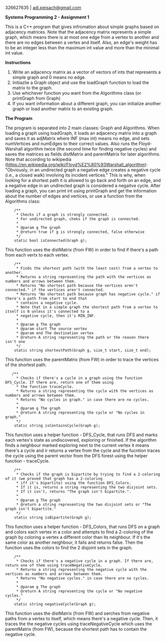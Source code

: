 326627635 | adi.peisach@gmail.com

**Systems Programming 2 - Assignment 1**

This is a C++ program that gives infromation about simple graphs based on adjacency matrices.
Note that the adjacency matrix represents a simple graph, which means there is at most one edge from a vertex to another and there are no edges between a vertex and itself. Also, an edge's weight has to be an integer less than the maximum int value and more than the minimal int value.


**Instructions**

1. Write an adjacency matrix as a vector of vectors of ints that represents a simple graph and 0 means no edge.
2. Initiazlie a Graph object and use the loadGraph function to load the matrix to the graph.
3. Use whichever function you want from the Algorithms class (or printGraph from Graph)
4. If you want information about a different graph, you can initialize another graph or load another matrix to an existing graph.


**The Program**

The program is separated into 2 main classes: Graph and Algorithms.
When loading a graph using loadGraph, it loads an adjacency matrix into a graph and saves it as adjMatrix where INF (max int) means no edge, and sets numVertices and numEdges to their correct values. Also runs the Floyd-Warshall algorithm twice (the second time for finding negative cycles) and saves the matrices as fields distMatrix and parentMatrix for later algorithms.
Note that according to wikipedia (https://en.wikipedia.org/wiki/Floyd%E2%80%93Warshall_algorithm):
"Obviously, in an undirected graph a negative edge creates a negative cycle (i.e., a closed walk) involving its incident vertices."
This is why, when looking for a shortest path it is allowed to go back and forth on an edge, and a negative edge in an undirected graph is considered a negaitve cycle.
After loading a graph, you can print int using printGraph and get the information about the number of edges and vertices, or use a function from the Algorithms class:

        /**
         * Checks if a graph is strongly connected.
         * For undirected graph, cheks if the graph is connected.
         *
         * @param g The graph
         * @return true if g is strongly connected, false otherwise
         */
        static bool isConnected(Graph g);
        
This function uses the distMatrix (from FW) in order to find if there's a path from each vertx to each vertex.
        
        
        /**
         * Finds the shortest path (with the least cost) from a vertex to another.
         * Returns a string representing the path with the vertices as numbers and arrows between them.
         * Returns "No shortest path because the vertices aren't connected." if the vertices aren't connected.
         * Returns "No shortest path because graph has negative cycle." if there's a path from start to end that
         * contains a negative cycle.
         * Note that in a simple graph the shortest path from a vertex to itself is 0 unless it's connected to a
         * negative cycle, then it's MIN_INF.
         *
         * @param g The graph
         * @param start The source vertex
         * @param end The destination vertex
         * @return A string representing the path or the reason there isn't one
         */
        static string shortestPath(Graph g, size_t start, size_t end);
        
 This function uses the parentMatrix (from FW) in order to trace the vertices of the shortest path.
        
        
       /**
         * Checks if there's a cycle in a graph using the function DFS_Cycle. If there are, return one of them using
         * the function traceCycle.
         * Returns a string representing the cycle with the vertices as numbers and arrows between them.
         * Returns "No cycles in graph." in case there are no cycles.
         *
         * @param g The graph
         * @return A string representing the cycle or "No cycles in graph."
         */
        static string isContainsCycle(Graph g);
        
This function uses a helper function - DFS_Cycle, that runs DFS and marks each vertex's state as undiscovered, exploring or finished. If the algorithm finds a neighbour marked exploring next to the current vertex it means there's a cycle and ir returns a vertex from the cycle and the fucntion traces the cycle using the parent vector from the DFS forest using the helper function - traceCycle.
        
        
        /**
         * Checks if the graph is bipartite by trying to find a 2-coloring of it (we proved that graph has a 2-coloring
         * iff it's bipartite) using the function DFS_Colors.
         * If it is, returns a string representing the two disjoint sets.
         * If it isn't, returns "The graph isn't bipartite.".
         *
         * @param g The graph
         * @return a string representing the two disjoint sets or "The graph isn't bipartite."
         */
        static string isBipartite(Graph g);
        
This function uses a helper function - DFS_Colors, that runs DFS on a graph and colors each vertex in a color and attempts to find a 2-coloring of the graph by coloring a vertex a different color than its neighbour. If it's the same color as another neighbour, it fails and returns false. Then the function uses the colors to find the 2 disjoint sets in the graph.
        
        
        /**
         * Checks if there's a negative cycle in a graph. If there are, return one of them using traceNegativeCycle.
         * Returns a string representing the negative cycle with the vertices as numbers and arrows between them.
         * Returns "No negative cycles." in case there are no cycles.
         *
         * @param g The graph
         * @return A string representing the cycle or "No negative cycles."
         */
        static string negativeCycle(Graph g);
        
This function uses the distMatrix (from FW) and serches from negative paths from a vertex to itself, which means there's a negative cycle. Then, it traces the the negative cycles using traceNegativeCycle which uses the parentMatrix (from FW), because the shortest path has to contain the negative cycle.